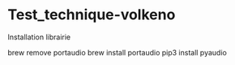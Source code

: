 # Test_technique-volkeno

Installation librairie

brew remove portaudio
brew install portaudio
pip3 install pyaudio

